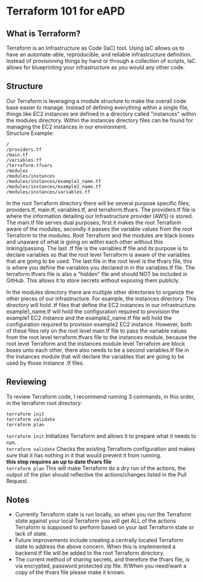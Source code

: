 # Terraform 101 for eAPD
## What is Terraform?
Terraform is an Infrastructure as Code (IaC) tool. Using IaC allows us to have an automate-able, reproducible, and reliable infrastructure definition. Instead of provisioning things by hand or through a collection of scripts, IaC allows for blueprinting your infrastructure as you would any other code. 

## Structure
Our Terraform is leveraging a module structure to make the overall code base easier to manage. Instead of defining everything within a single file, things like EC2 instances are defined in a directory called "instances" within the modules directory. Within the instances directory files can be found for managing the EC2 instances in our environment.  
Structure Example:  
```
/
/providers.tf
/main.tf
/variables.tf
/terraform.tfvars
/modules
/modules/instances
/modules/instances/example1_name.tf
/modules/instances/example2_name.tf
/modules/instances/variables.tf
```

In the root Terraform directory there will be several purpose specific files; providers.tf, main.tf, variables.tf, and terraform.tfvars.  The providers.tf file is where the information detailing our Infrastructure provider (AWS) is stored. The main.tf file serves dual purposes; first it makes the root Terraform aware of the modules, secondly it passes the variable values from the root Terraform to the modules. Root Terraform and the modules are black boxes and unaware of what is going on within each other without this linking/passing. The last .tf file is the variables.tf file and its purpose is to declare variables so that the root level Terraform is aware of the variables that are going to be used. The last file in the root level is the tfvars file, this is where you define the variables you declared in in the variables.tf file. The terraform.tfvars file is also a "hidden" file and should NOT be included in GitHub. This allows it to store secrets without exposing them publicly.   
  
In the modules directory there are multiple other directories to organize the other pieces of our infrastructure. For example, the instances directory. This directory will hold .tf files that define the EC2 instances in our infrastructure. example1_name.tf will hold the configuration required to provision the example1 EC2 instance and the example2_name.tf file will hold the configuration required to provision example2 EC2 instance. However, both of these files rely on the root level main.tf file to pass the variable values from the root level terraform.tfvars file to the instances module, because the root level Terraform and the instances module level Terraform are block boxes unto each other, there also needs to be a second variables.tf file in the instances module that will declare the variables that are going to be used by those instance .tf files.  

## Reviewing
To review Terraform code, I recommend running 3 commands, in this order, in the terraform root directory:
```
terraform init
terraform validate
terraform plan
```
`terraform init` Initializes Terraform and allows it to prepare what it needs to run.  
`terraform validate` Checks the existing Terraform configuration and makes sure that it has nothing in it that would prevent it from running.  
**this step requires an up to date tfvars file**  
`terraform plan` This will make Terraform do a dry run of the actions, the output of the plan should reflective the actions/changes listed in the Pull Request.

## Notes
* Currently Terraform state is run locally, so when you run the Terraform state against your local Terraform you will get ALL of the actions Terraform is supposed to perform based on your last Terraform state or lack of state.  
* Future improvements include creating a centrally located Terraform state to address the above concern. When this is implemented a backend.tf file will be added to the root Terraform directory.  
* The current method of sharing secrets, and therefore the tfvars file, is via encrypted, password protected zip file. If/When you need/want a copy of the tfvars file please make it known.  